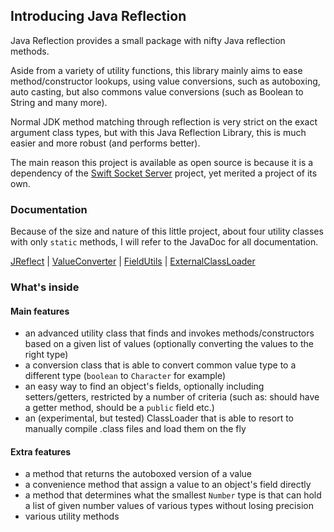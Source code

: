 ## Introducing Java Reflection ##

Java Reflection provides a small package with nifty Java reflection methods.

Aside from a variety of utility functions, this library mainly aims to ease method/constructor lookups, using value conversions, such as autoboxing, auto casting, but also commons value conversions (such as Boolean to String and many more).

Normal JDK method matching through reflection is very strict on the exact argument class types, but with this Java Reflection Library, this is much easier and more robust (and performs better).

The main reason this project is available as open source is because it is a dependency of the [Swift Socket Server](https://code.google.com/p/swift-socket-server/) project, yet merited a project of its own.

### Documentation ###

Because of the size and nature of this little project, about four utility classes with only `static` methods, I will refer to the JavaDoc for all documentation.

[JReflect](http://java-reflection.googlecode.com/svn/trunk/javadoc/users/org/codemonkey/javareflection/JReflect.html) |
[ValueConverter](http://java-reflection.googlecode.com/svn/trunk/javadoc/users/org/codemonkey/javareflection/ValueConverter.html) |
[FieldUtils](http://java-reflection.googlecode.com/svn/trunk/javadoc/users/org/codemonkey/javareflection/FieldUtils.html) |
[ExternalClassLoader](http://java-reflection.googlecode.com/svn/trunk/javadoc/users/org/codemonkey/javareflection/ExternalClassLoader.html)

### What's inside ###

#### Main features ####

  * an advanced utility class that finds and invokes methods/constructors based on a given list of values (optionally converting the values to the right type)
  * a conversion class that is able to convert common value type to a different type (`boolean` to `Character` for example)
  * an easy way to find an object's fields, optionally including setters/getters, restricted by a number of criteria (such as: should have a getter method, should be a `public` field etc.)
  * an (experimental, but tested) ClassLoader that is able to resort to manually compile .class files and load them on the fly

#### Extra features ####

  * a method that returns the autoboxed version of a value
  * a convenience method that assign a value to an object's field directly
  * a method that determines what the smallest `Number` type is that can hold a list of given number values of various types without losing precision
  * various utility methods